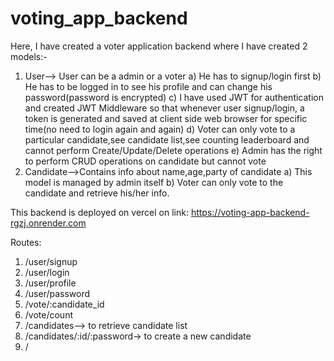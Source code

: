# voting_app_backend
Here, I have created a voter application backend where I have created 2 models:-
1. User--> User can be a admin or a voter
    a) He has to signup/login first
    b) He has to be logged in to see his profile and can change his password(password is encrypted)
    c) I have used JWT for authentication and created JWT Middleware so that whenever user signup/login, a token is generated and saved at client side web browser for specific time(no need to login again and again)
   d) Voter can only vote to a particular candidate,see candidate list,see counting leaderboard and cannot perform Create/Update/Delete operations
   e) Admin has the right to perform CRUD operations on candidate but cannot vote
2. Candidate-->Contains info about name,age,party of candidate
     a) This model is managed by admin itself
     b) Voter can only vote to the candidate and retrieve his/her info.

This backend is deployed on vercel on link: https://voting-app-backend-rgzj.onrender.com

Routes:
1. /user/signup
2. /user/login
3. /user/profile
4. /user/password
5. /vote/:candidate_id
6. /vote/count
7. /candidates--> to retrieve candidate list
8. /candidates/:id/:password-> to create a new candidate
9. /
